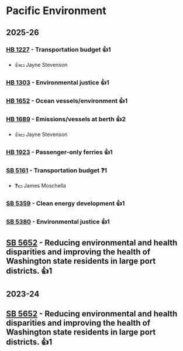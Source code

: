 # Pacific Environment
## 2025-26

### [HB 1227](/bill/2025-26/hb/1227/) - Transportation budget 👍1  
* 👍💵 Jayne Stevenson

### [HB 1303](/bill/2025-26/hb/1303/) - Environmental justice 👍1  

### [HB 1652](/bill/2025-26/hb/1652/) - Ocean vessels/environment 👍1  

### [HB 1689](/bill/2025-26/hb/1689/) - Emissions/vessels at berth 👍2  
* 👍💵 Jayne Stevenson

### [HB 1923](/bill/2025-26/hb/1923/) - Passenger-only ferries 👍1  

### [SB 5161](/bill/2025-26/sb/5161/) - Transportation budget   ❓1
* ❓💵 James Moschella

### [SB 5359](/bill/2025-26/sb/5359/) - Clean energy development 👍1  

### [SB 5380](/bill/2025-26/sb/5380/) - Environmental justice 👍1  

## [SB 5652](/bill/2025-26/sb/5652/) - Reducing environmental and health disparities and improving the health of Washington state residents in large port districts. 👍1  

## 2023-24

## [SB 5652](/bill/2023-24/sb/5652/) - Reducing environmental and health disparities and improving the health of Washington state residents in large port districts. 👍1  
